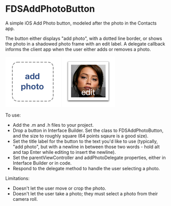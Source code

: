 FDSAddPhotoButton
=================

A simple iOS Add Photo button, modeled after the photo in the Contacts app.  

The button either displays "add photo", with a dotted line border, or shows the photo in a shadowed photo frame with an edit label.  A delegate callback informs the client app when the user either adds or removes a photo.

![Add Photo](/screenshots/addphoto.png "Add Photo")
![Edit Photo](/screenshots/editphoto.png "Edit Photo")

To use:

* Add the .m and .h files to your project.
* Drop a button in Interface Builder.  Set the class to FDSAddPhotoButton, and the size to roughly square (64 points sqaure is a good size).
* Set the title label for the button to the text you'd like to use (typically, "add photo", but with a newline in between those two words - hold alt and tap Enter while editing to insert the newline).
* Set the parentViewController and addPhotoDelegate properties, either in Interface Builder or in code.
* Respond to the delegate method to handle the user selecting a photo.

Limitations:

* Doesn't let the user move or crop the photo.
* Doesn't let the user take a photo; they must select a photo from their camera roll.



